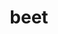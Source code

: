 ---
title: beet
title_small: Буряк сушений
lang: "ua"
meta_description: ""
categorie: dried_vegetables

title_text: "Продукт нашого виробництва не тільки дуже корисний, але й практичний."

layout: products_in
popular: "no"

description: "<p>Буряк – це унікальний і дуже корисний коренеплід. В його складі присутні вуглеводи, білки, харчові волокна, зола, дуже велика кількість вітамінів групи В, вітаміни А, С, Е, РР, макроелементи, мікроелементи, засвоювані вуглеводи, незамінні і замінні амінокислоти.</p>
<p>Продукт нашого виробництва не тільки дуже корисний, але і практичний, який просто зобов&#39;язаний бути під рукою у кожної сучасної господині, а також його можна вживати в якості здорового перекусу.</p>"
permalink: "/products/dried_vegetables/beet"
specifications: [
    {
        head_text: "Склад:",
        body_text: "Буряк",
    },
    {
        head_text: "Упаковка:",
        body_text: "Поліетиленовий пакет, крафт - пакет",
    },
    {
        head_text: "Тип обробки:",
        body_text: "Сушені",
    },
    {
        head_text: "Вид:",
        body_text: "Слайси ",
    },
    {
        head_text: "Вага:",
        body_text: "25г; 50г; 100г",
    },
    {
        head_text: "Харчова цінність в 100г продукту:",
        body_text: "Білки: 9,0г; Жири: 0,6г; Вуглеводи: 56,6г",
    },
    {
        head_text: "Енергетична цінність в 100г продукту:",
        body_text: "254,0ккал (1062,74кДж)",
    },
    {
        head_text: "Країна-виробник:",
        body_text: "Україна",
    },
    {
        head_text: "Термін зберігання:",
        body_text: "24 місяця",
    },
    {
        head_text: "Умови зберігання:",
        body_text: "Температура 5-25ᵒС, відносна вологість повітря не більше 75%",
    },
    {
        head_text: "Ціна:",
        body_text: "За домовленістю",
    },
]
---